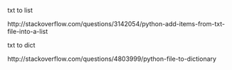 txt to list

http:\/\/stackoverflow.com\/questions\/3142054\/python-add-items-from-txt-file-into-a-list

txt to dict

http:\/\/stackoverflow.com\/questions\/4803999\/python-file-to-dictionary


